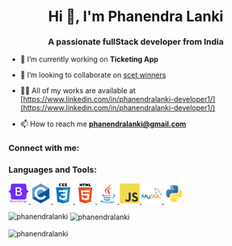 <h1 align="center">Hi 👋, I'm Phanendra Lanki</h1>
<h3 align="center">A passionate fullStack developer from India</h3>

- 🔭 I’m currently working on **Ticketing App**

- 👯 I’m looking to collaborate on [scet winners](https://www.scetwinners.com/?i=1)

- 👨‍💻 All of my works are available at [https://www.linkedin.com/in/phanendralanki-developer1/](https://www.linkedin.com/in/phanendralanki-developer1/)

- 📫 How to reach me **phanendralanki@gmail.com**

<h3 align="left">Connect with me:</h3>
<p align="left">
</p>

<h3 align="left">Languages and Tools:</h3>
<p align="left"> <a href="https://getbootstrap.com" target="_blank" rel="noreferrer"> <img src="https://raw.githubusercontent.com/devicons/devicon/master/icons/bootstrap/bootstrap-plain-wordmark.svg" alt="bootstrap" width="40" height="40"/> </a> <a href="https://www.cprogramming.com/" target="_blank" rel="noreferrer"> <img src="https://raw.githubusercontent.com/devicons/devicon/master/icons/c/c-original.svg" alt="c" width="40" height="40"/> </a> <a href="https://www.w3schools.com/css/" target="_blank" rel="noreferrer"> <img src="https://raw.githubusercontent.com/devicons/devicon/master/icons/css3/css3-original-wordmark.svg" alt="css3" width="40" height="40"/> </a> <a href="https://www.w3.org/html/" target="_blank" rel="noreferrer"> <img src="https://raw.githubusercontent.com/devicons/devicon/master/icons/html5/html5-original-wordmark.svg" alt="html5" width="40" height="40"/> </a> <a href="https://www.java.com" target="_blank" rel="noreferrer"> <img src="https://raw.githubusercontent.com/devicons/devicon/master/icons/java/java-original.svg" alt="java" width="40" height="40"/> </a> <a href="https://developer.mozilla.org/en-US/docs/Web/JavaScript" target="_blank" rel="noreferrer"> <img src="https://raw.githubusercontent.com/devicons/devicon/master/icons/javascript/javascript-original.svg" alt="javascript" width="40" height="40"/> </a> <a href="https://www.mysql.com/" target="_blank" rel="noreferrer"> <img src="https://raw.githubusercontent.com/devicons/devicon/master/icons/mysql/mysql-original-wordmark.svg" alt="mysql" width="40" height="40"/> </a> <a href="https://www.python.org" target="_blank" rel="noreferrer"> <img src="https://raw.githubusercontent.com/devicons/devicon/master/icons/python/python-original.svg" alt="python" width="40" height="40"/> </a> </p>

<p><img align="left" src="https://github-readme-stats.vercel.app/api/top-langs?username=phanendralanki&show_icons=true&locale=en&layout=compact" alt="phanendralanki" /></p>

<p>&nbsp;<img align="center" src="https://github-readme-stats.vercel.app/api?username=phanendralanki&show_icons=true&locale=en" alt="phanendralanki" /></p>

<p><img align="center" src="https://github-readme-streak-stats.herokuapp.com/?user=phanendralanki&" alt="phanendralanki" /></p>

